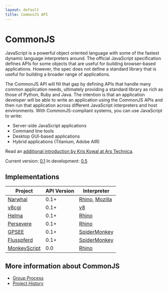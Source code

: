 ```yaml
---
layout: default
title: CommonJS API
---
```


CommonJS
========

JavaScript is a powerful object oriented language with some of the fastest dynamic language interpreters around. The official JavaScript specification defines APIs for some objects that are useful for building browser-based applications. However, the spec does not define a standard library that is useful for building a broader range of applications.

The CommonJS API will fill that gap by defining APIs that handle many common application needs, ultimately providing a standard library as rich as those of Python, Ruby and Java. The intention is that an application developer will be able to write an application using the CommonJS APIs and then run that application across different JavaScript interpreters and host environments. With CommonJS-compliant systems, you can use JavaScript to write:
    
* Server-side JavaScript applications
* Command line tools
* Desktop GUI-based applications
* Hybrid applications (Titanium, Adobe AIR)

Read an [additional introduction by Kris Kowal at Ars Technica](http://arstechnica.com/web/news/2009/12/commonjs-effort-sets-javascript-on-path-for-world-domination.ars).

Current version: [0.1](specs/0.1.html)
In development: [0.5](specs/0.5.html)
    
Implementations
---------------

<table id="implementations" class="tablesorter">
  <thead>
  <tr><th>Project</th><th>API Version</th><th>Interpreter</tr>
  </thead>
  <tbody>
  <tr><td><a href="impl/narwhal.html">Narwhal</a></td><td>0.1+</td><td><a href="interp/rhino.html">Rhino</a>, <a href="interp/mozilla.html">Mozilla</a></td></tr>
  <tr><td><a href="impl/v8cgi.html">v8cgi</a></td><td>0.1+</td><td><a href="interp/v8.html">v8</a></td></tr>
  <tr><td><a href="impl/helma.html">Helma</a></td><td>0.1+</td><td><a href="interp/rhino.html">Rhino</a></td></tr>
  <tr><td><a href="impl/persevere.html">Persevere</a></td><td>0.1+</td><td><a href="interp/rhino.html">Rhino</a></td></tr>
  <tr><td><a href="impl/gpsee.html">GPSEE</a></td><td>0.1+</td><td><a href="interp/spidermonkey.html">SpiderMonkey</a></td></tr>
  <tr><td><a href="impl/flusspferd.html">Flusspferd</a></td><td>0.1+</td><td><a href="interp/spidermonkey.html">SpiderMonkey</a></td></tr>
  <tr><td><a href="impl/monkeyscript.html">MonkeyScript</a></td><td>0.0</td><td><a href="interp/rhino.html">Rhino</a></td></tr>
  </tbody>
</table>
    
More information about CommonJS
-------------------------------

* [Group Process](process.html)
* [Project History](history.html)
